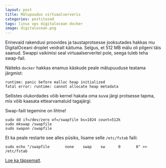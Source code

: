 ```yaml
---
layout: post
title: Mälupuudus virtuaalserveris
categories: postitused
tags: linux vps digitalocean docker
image: digitalocean.png
---
```


Erinevaid rakendusi proovides ja taustaprotsesse jooksutades hakkas mu DigitalOceani droplet veidralt käituma. Selgus, et 512 MB mälu oli pilgeni täis saanud. Swappi vaikimisi seal virtuaalserveritel pole, seega tuleb teha swap-fail.

Näiteks `docker` hakkas enamus käskude peale mälupuuduse teatama järgmist:

    runtime: panic before malloc heap initialized
    fatal error: runtime: cannot allocate heap metadata

Sellistes olukordades võib kernel hakata oma suva järgi protsesse tapma, mis võib kaasata ettearvamatuid tagajärgi.

Swap-faili tegemine on lihtne!

    sudo dd if=/dev/zero of=/swapfile bs=1024 count=512k
    sudo mkswap /swapfile
    sudo swapon /swapfile

Et ka peale restarte see alles püsiks, lisame selle `/etc/fstab` faili:

    sudo echo "/swapfile       none    swap    sw      0       0" >> /etc/fstab

[Loe ka täpsemalt](https://www.digitalocean.com/community/articles/how-to-add-swap-on-ubuntu-12-04).

